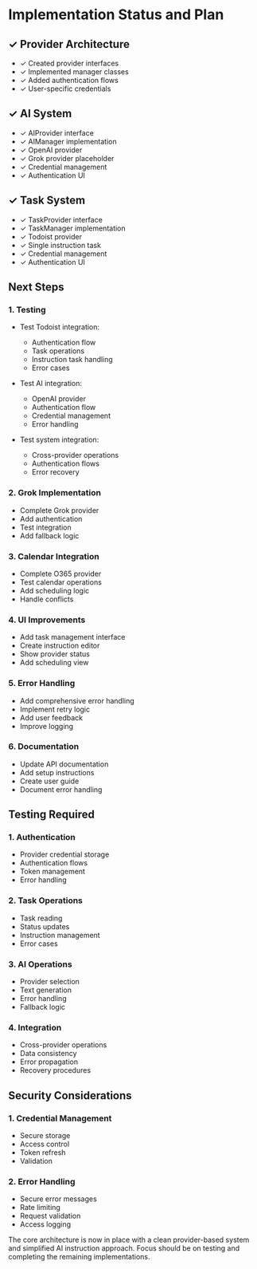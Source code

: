 # Implementation Status and Plan

## ✓ Provider Architecture
- ✓ Created provider interfaces
- ✓ Implemented manager classes
- ✓ Added authentication flows
- ✓ User-specific credentials

## ✓ AI System
- ✓ AIProvider interface
- ✓ AIManager implementation
- ✓ OpenAI provider
- ✓ Grok provider placeholder
- ✓ Credential management
- ✓ Authentication UI

## ✓ Task System
- ✓ TaskProvider interface
- ✓ TaskManager implementation
- ✓ Todoist provider
- ✓ Single instruction task
- ✓ Credential management
- ✓ Authentication UI

## Next Steps

### 1. Testing
- Test Todoist integration:
  - Authentication flow
  - Task operations
  - Instruction task handling
  - Error cases

- Test AI integration:
  - OpenAI provider
  - Authentication flow
  - Credential management
  - Error handling

- Test system integration:
  - Cross-provider operations
  - Authentication flows
  - Error recovery

### 2. Grok Implementation
- Complete Grok provider
- Add authentication
- Test integration
- Add fallback logic

### 3. Calendar Integration
- Complete O365 provider
- Test calendar operations
- Add scheduling logic
- Handle conflicts

### 4. UI Improvements
- Add task management interface
- Create instruction editor
- Show provider status
- Add scheduling view

### 5. Error Handling
- Add comprehensive error handling
- Implement retry logic
- Add user feedback
- Improve logging

### 6. Documentation
- Update API documentation
- Add setup instructions
- Create user guide
- Document error handling

## Testing Required

### 1. Authentication
- Provider credential storage
- Authentication flows
- Token management
- Error handling

### 2. Task Operations
- Task reading
- Status updates
- Instruction management
- Error cases

### 3. AI Operations
- Provider selection
- Text generation
- Error handling
- Fallback logic

### 4. Integration
- Cross-provider operations
- Data consistency
- Error propagation
- Recovery procedures

## Security Considerations

### 1. Credential Management
- Secure storage
- Access control
- Token refresh
- Validation

### 2. Error Handling
- Secure error messages
- Rate limiting
- Request validation
- Access logging

The core architecture is now in place with a clean provider-based system and simplified AI instruction approach. Focus should be on testing and completing the remaining implementations.